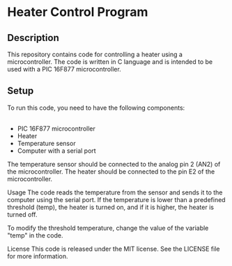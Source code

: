 # Heater Control Program
<h2>Description</h2>
This repository contains code for controlling a heater using a microcontroller. The code is written in C language and is intended to be used with a PIC 16F877 microcontroller.
<h2>Setup</h2>
To run this code, you need to have the following components:<br><br>

- PIC 16F877 microcontroller<br>
- Heater<br>
- Temperature sensor<br>
- Computer with a serial port<br>

The temperature sensor should be connected to the analog pin 2 (AN2) of the microcontroller. The heater should be connected to the pin E2 of the microcontroller.
</h2>Usage</h2>
The code reads the temperature from the sensor and sends it to the computer using the serial port. If the temperature is lower than a predefined threshold (temp), the heater is turned on, and if it is higher, the heater is turned off.

To modify the threshold temperature, change the value of the variable "temp" in the code.
</h2>License</h2>
This code is released under the MIT license. See the LICENSE file for more information.
